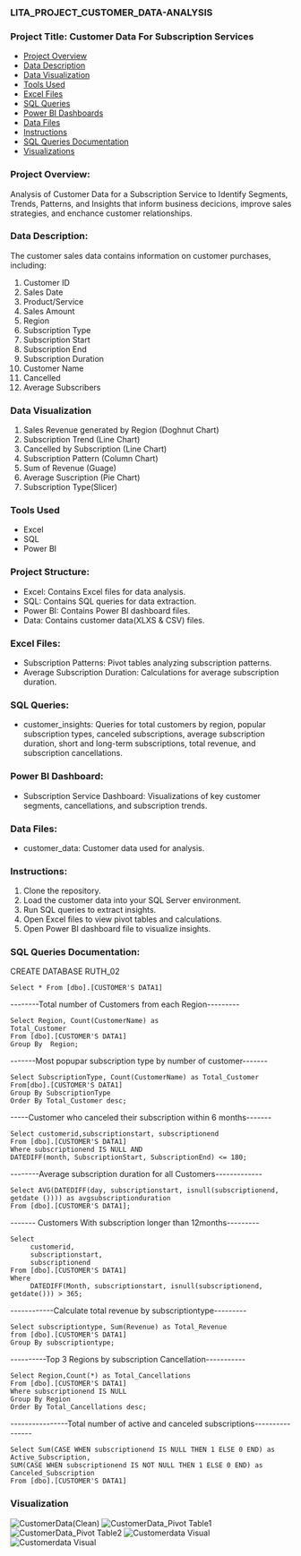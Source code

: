 ### LITA_PROJECT_CUSTOMER_DATA-ANALYSIS

### Project Title: Customer Data For Subscription Services
- [Project Overview](#project-overview)
- [Data Description](#data-description)
- [Data Visualization](#data-visualization)
- [Tools Used](#tools-used)
- [Excel Files](#excel-files)
- [SQL Queries](#sql-queries)
- [Power BI Dashboards](#power-bi-dashboards)
- [Data Files](#data-files)
- [Instructions](#instructions)
- [SQL Queries Documentation](#sql-queries-documentation)
- [Visualizations](#visualizations)

### Project Overview: 
Analysis of Customer Data for a Subscription Service to Identify Segments, Trends, Patterns, and Insights that inform business decicions, improve sales strategies, and enchance customer relationships.

### Data Description:

The customer sales data contains information on customer purchases, including:
1. Customer ID
2. Sales Date
3. Product/Service
4. Sales Amount
5. Region
6. Subscription Type
7. Subscription Start
8. Subscription End
9. Subscription Duration
10. Customer Name
11. Cancelled
12. Average Subscribers



### Data Visualization

1. Sales Revenue generated by Region (Doghnut Chart)
2. Subscription Trend (Line Chart)
3. Cancelled by Subscription (Line Chart)
4. Subscription Pattern (Column Chart)
5. Sum of Revenue (Guage)
6. Average Suscription (Pie Chart)
7. Subscription Type(Slicer)




### Tools Used
- Excel
- SQL
- Power BI


### Project Structure:
- Excel: Contains Excel files for data analysis.
- SQL: Contains SQL queries for data extraction.
- Power BI: Contains Power BI dashboard files.
- Data: Contains customer data(XLXS & CSV) files.


### Excel Files:
- Subscription Patterns: Pivot tables analyzing subscription patterns.
- Average Subscription Duration: Calculations for average subscription duration.

### SQL Queries:
- customer_insights: Queries for total customers by region, popular subscription types, canceled subscriptions, average subscription duration, short and long-term subscriptions, total revenue, and subscription cancellations.

### Power BI Dashboard:
- Subscription Service Dashboard: Visualizations of key customer segments, cancellations, and subscription trends.

### Data Files:
- customer_data: Customer data used for analysis.


### Instructions:

1. Clone the repository.
2. Load the customer data into your SQL Server environment.
3. Run SQL queries to extract insights.
4. Open Excel files to view pivot tables and calculations.
5. Open Power BI dashboard file to visualize insights.

### SQL Queries Documentation:
CREATE DATABASE RUTH_02
```
Select * From [dbo].[CUSTOMER'S DATA1]
```

--------Total number of Customers from each Region---------

```
Select Region, Count(CustomerName) as 
Total_Customer
From [dbo].[CUSTOMER'S DATA1]
Group By  Region;
```

-------Most popupar subscription type by number of customer-------

```
Select SubscriptionType, Count(CustomerName) as Total_Customer
From[dbo].[CUSTOMER'S DATA1]
Group By SubscriptionType
Order By Total_Customer desc;
```

-----Customer who canceled their subscription within 6 months-------

```
Select customerid,subscriptionstart, subscriptionend
From [dbo].[CUSTOMER'S DATA1]
Where subscriptionend IS NULL AND
DATEDIFF(month, SubscriptionStart, SubscriptionEnd) <= 180;
```

--------Average subscription duration for all Customers-------------

```
Select AVG(DATEDIFF(day, subscriptionstart, isnull(subscriptionend,
getdate ()))) as avgsubscriptionduration
From [dbo].[CUSTOMER'S DATA1];
```


------- Customers With subscription longer than 12months---------

```
Select 
     customerid,
	 subscriptionstart,
	 subscriptionend
From [dbo].[CUSTOMER'S DATA1]
Where
     DATEDIFF(Month, subscriptionstart, isnull(subscriptionend, getdate())) > 365;
```


------------Calculate total revenue by subscriptiontype---------

```
Select subscriptiontype, Sum(Revenue) as Total_Revenue
from [dbo].[CUSTOMER'S DATA1]
Group By subscriptiontype;
```

----------Top 3 Regions by subscription Cancellation-----------

```
Select Region,Count(*) as Total_Cancellations
From [dbo].[CUSTOMER'S DATA1]
Where subscriptionend IS NULL
Group By Region 
Order By Total_Cancellations desc;
```


----------------Total number of active and canceled subscriptions----------------
```
Select Sum(CASE WHEN subscriptionend IS NULL THEN 1 ELSE 0 END) as Active_Subscription,
SUM(CASE WHEN subscriptionend IS NOT NULL THEN 1 ELSE 0 END) as Canceled_Subscription
From [dbo].[CUSTOMER'S DATA1]
```

### Visualization
![CustomerData(Clean)](https://github.com/user-attachments/assets/67732e80-6c1e-4c2a-9fd0-898df615f7c1)
![CustomerData_Pivot Table1](https://github.com/user-attachments/assets/cd104d5f-1bfc-4160-b864-299f91f92326)
![CustomerData_Pivot Table2](https://github.com/user-attachments/assets/ce60bc7e-c814-4812-ab3f-366c598fe402)
![Customerdata Visual](https://github.com/user-attachments/assets/c37fb997-cf86-47b2-91d4-2e1568813ad7)
![Customerdata Visual](https://github.com/user-attachments/assets/dab488c1-d170-4d6d-9d4d-d0399a0dc550)


